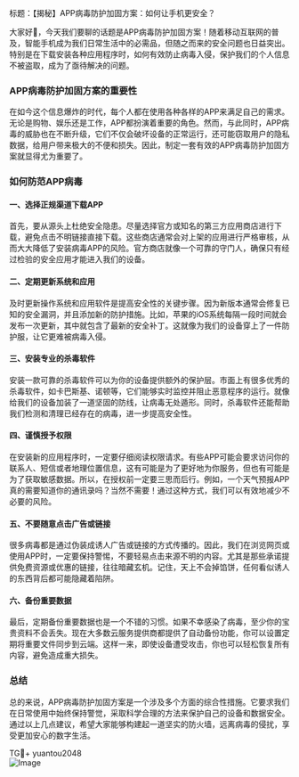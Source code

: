 标题：【揭秘】APP病毒防护加固方案：如何让手机更安全？

大家好👋，今天我们要聊的话题是APP病毒防护加固方案！随着移动互联网的普及，智能手机成为我们日常生活中的必需品，但随之而来的安全问题也日益突出。特别是在下载安装各种应用程序时，如何有效防止病毒入侵，保护我们的个人信息不被盗取，成为了亟待解决的问题。

### APP病毒防护加固方案的重要性

在如今这个信息爆炸的时代，每个人都在使用各种各样的APP来满足自己的需求。无论是购物、娱乐还是工作，APP都扮演着重要的角色。然而，与此同时，APP病毒的威胁也在不断升级，它们不仅会破坏设备的正常运行，还可能窃取用户的隐私数据，给用户带来极大的不便和损失。因此，制定一套有效的APP病毒防护加固方案就显得尤为重要了。

### 如何防范APP病毒

#### 一、选择正规渠道下载APP

首先，要从源头上杜绝安全隐患。尽量选择官方或知名的第三方应用商店进行下载，避免点击不明链接直接下载。这些商店通常会对上架的应用进行严格审核，从而大大降低了安装病毒APP的风险。官方商店就像一个可靠的守门人，确保只有经过检验的安全应用才能进入我们的设备。

#### 二、定期更新系统和应用

及时更新操作系统和应用软件是提高安全性的关键步骤。因为新版本通常会修复已知的安全漏洞，并且添加新的防护措施。比如，苹果的iOS系统每隔一段时间就会发布一次更新，其中就包含了最新的安全补丁。这就像为我们的设备穿上了一件防护服，让它更难被病毒入侵。

#### 三、安装专业的杀毒软件

安装一款可靠的杀毒软件可以为你的设备提供额外的保护层。市面上有很多优秀的杀毒软件，如卡巴斯基、诺顿等，它们能够实时监控并阻止恶意程序的运行。就像给我们的设备加装了一道坚固的防线，让病毒无处遁形。同时，杀毒软件还能帮助我们检测和清理已经存在的病毒，进一步提高安全性。

#### 四、谨慎授予权限

在安装新的应用程序时，一定要仔细阅读权限请求。有些APP可能会要求访问你的联系人、短信或者地理位置信息，这有可能是为了更好地为你服务，但也有可能是为了获取敏感数据。所以，在授权前一定要三思而后行。例如，一个天气预报APP真的需要知道你的通讯录吗？当然不需要！通过这种方式，我们可以有效地减少不必要的风险。

#### 五、不要随意点击广告或链接

很多病毒都是通过伪装成诱人广告或链接的方式传播的。因此，我们在浏览网页或使用APP时，一定要保持警惕，不要轻易点击来源不明的内容。尤其是那些承诺提供免费资源或优惠的链接，往往暗藏玄机。记住，天上不会掉馅饼，任何看似诱人的东西背后都可能隐藏着陷阱。

#### 六、备份重要数据

最后，定期备份重要数据也是一个不错的习惯。如果不幸感染了病毒，至少你的宝贵资料不会丢失。现在大多数云服务提供商都提供了自动备份功能，你可以设置定期将重要文件同步到云端。这样一来，即使设备遭受攻击，你也可以轻松恢复所有内容，避免造成重大损失。

### 总结

总的来说，APP病毒防护加固方案是一个涉及多个方面的综合性措施。它要求我们在日常使用中始终保持警觉，采取科学合理的方法来保护自己的设备和数据安全。通过以上几点建议，希望大家能够构建起一道坚实的防火墙，远离病毒的侵扰，享受更加安心的数字生活。

TG💪+ yuantou2048  
![Image](https://github.com/user-attachments/assets/cf57a8bb-a08e-43c1-ad82-039f33c64200)